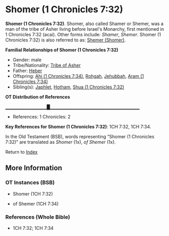 # Shomer (1 Chronicles 7:32)
**Shomer (1 Chronicles 7:32)**. 
Shomer, also called Shamer or Shemer, was a man of the tribe of Asher living before Israel's Monarchy, first mentioned in 1 Chronicles 7:32 (acai). 
Other forms include: 
*Shamer*, *Shemer*. 
Shomer (1 Chronicles 7:32) is also referred to as: 
[Shemer (Shomer)](Shemer.3.md). 




**Familial Relationships of Shomer (1 Chronicles 7:32)**


* Gender: male
* Tribe/Nationality: [Tribe of Asher](../../../groups/md/acai/Asher.md)
* Father: [Heber](Heber.md)
* Offspring: [Ahi (1 Chronicles 7:34)](Ahi.2.md), [Rohgah](Rohgah.md), [Jehubbah](Jehubbah.md), [Aram (1 Chronicles 7:34)](Aram.3.md)
* Sibling(s): [Japhlet](Japhlet.md), [Hotham](Hotham.md), [Shua (1 Chronicles 7:32)](Shua.2.md)


**OT Distribution of References**

▁▁▁▁▁▁▁▁▁▁▁▁█▁▁▁▁▁▁▁▁▁▁▁▁▁▁▁▁▁▁▁▁▁▁▁▁▁▁
* References: 1 Chronicles: 2



**Key References for Shomer (1 Chronicles 7:32)**: 
1CH 7:32, 1CH 7:34. 


In the Old Testament (BSB), words representing “Shomer (1 Chronicles 7:32)” are translated as 
*Shomer* (1x), *of Shemer* (1x). 




Return to [Index](00-Index.md)

## More Information

### OT Instances (BSB)

* Shomer (1CH 7:32)

* of Shemer (1CH 7:34)



### References (Whole Bible)

* 1CH 7:32; 1CH 7:34



